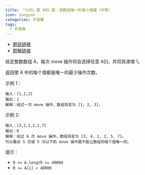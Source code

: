 ```yaml
---
title: 「力扣」第 945 题：使数组唯一的最小增量（中等）
icon: yongyan
categories: 并查集
tags:
  - 并查集
---
```


+ [题目链接](https://leetcode-cn.com/problems/minimum-increment-to-make-array-unique)
+ [题解链接](https://leetcode-cn.com/problems/minimum-increment-to-make-array-unique/solution/tan-xin-suan-fa-bing-cha-ji-java-by-liweiwei1419/)

给定整数数组 A，每次 move 操作将会选择任意 A[i]，并将其递增 1。

返回使 A 中的每个值都是唯一的最少操作次数。

示例 1：

```
输入：[1,2,2]
输出：1
解释：经过一次 move 操作，数组将变为 [1, 2, 3]。
```

示例 2:

```
输入：[3,2,1,2,1,7]
输出：6
解释：经过 6 次 move 操作，数组将变为 [3, 4, 1, 2, 5, 7]。
可以看出 5 次或 5 次以下的 move 操作是不能让数组的每个值唯一的。
```

提示：

+ `0 <= A.length <= 40000`
+ `0 <= A[i] < 40000`







